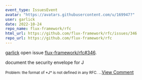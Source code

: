 ```yaml
---
event_type: IssuesEvent
avatar: "https://avatars.githubusercontent.com/u/169947?"
user: garlick
date: 2022-10-24
repo_name: flux-framework/rfc
html_url: https://github.com/flux-framework/rfc/issues/346
repo_url: https://github.com/flux-framework/rfc
---
```


<a href='https://github.com/garlick' target='_blank'>garlick</a> open issue <a href='https://github.com/flux-framework/rfc/issues/346' target='_blank'>flux-framework/rfc#346</a>.

<p>document the security envelope for J</p><small>Problem: the format of *J* is not defined in any RFC. ...</small><a href='https://github.com/flux-framework/rfc/issues/346' target='_blank'>View Comment</a>